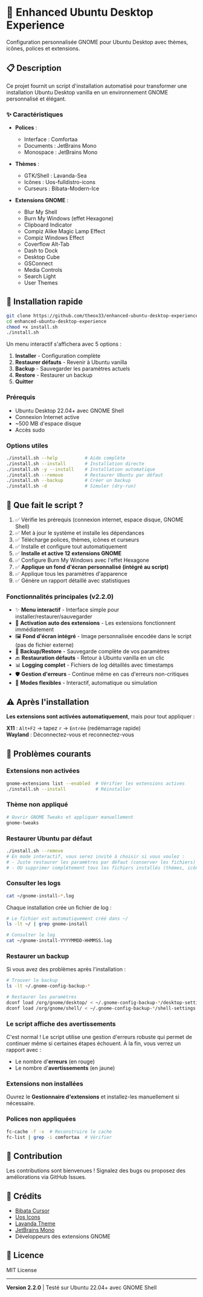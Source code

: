 # 🎨 Enhanced Ubuntu Desktop Experience

Configuration personnalisée GNOME pour Ubuntu Desktop avec thèmes, icônes, polices et extensions.

## 📋 Description

Ce projet fournit un script d'installation automatisé pour transformer une installation Ubuntu Desktop vanilla en un environnement GNOME personnalisé et élégant.

### ✨ Caractéristiques

- **Polices** :
  - Interface : Comfortaa
  - Documents : JetBrains Mono
  - Monospace : JetBrains Mono

- **Thèmes** :
  - GTK/Shell : Lavanda-Sea
  - Icônes : Uos-fulldistro-icons
  - Curseurs : Bibata-Modern-Ice

- **Extensions GNOME** :
  - Blur My Shell
  - Burn My Windows (effet Hexagone)
  - Clipboard Indicator
  - Compiz Alike Magic Lamp Effect
  - Compiz Windows Effect
  - Coverflow Alt-Tab
  - Dash to Dock
  - Desktop Cube
  - GSConnect
  - Media Controls
  - Search Light
  - User Themes

## 🚀 Installation rapide

```bash
git clone https://github.com/theox33/enhanced-ubuntu-desktop-experience.git
cd enhanced-ubuntu-desktop-experience
chmod +x install.sh
./install.sh
```

Un menu interactif s'affichera avec 5 options :
1. **Installer** - Configuration complète
2. **Restaurer défauts** - Revenir à Ubuntu vanilla
3. **Backup** - Sauvegarder les paramètres actuels
4. **Restore** - Restaurer un backup
5. **Quitter**

### Prérequis

- Ubuntu Desktop 22.04+ avec GNOME Shell
- Connexion Internet active
- ~500 MB d'espace disque
- Accès sudo

### Options utiles

```bash
./install.sh --help          # Aide complète
./install.sh --install       # Installation directe
./install.sh -y --install    # Installation automatique
./install.sh --remove        # Restaurer Ubuntu par défaut
./install.sh --backup        # Créer un backup
./install.sh -d              # Simuler (dry-run)
```

## 📝 Que fait le script ?

1. ✅ Vérifie les prérequis (connexion internet, espace disque, GNOME Shell)
2. ✅ Met à jour le système et installe les dépendances
3. ✅ Télécharge polices, thèmes, icônes et curseurs
4. ✅ Installe et configure tout automatiquement
5. ✅ **Installe et active 12 extensions GNOME**
6. ✅ Configure Burn My Windows avec l'effet Hexagone
7. ✅ **Applique un fond d'écran personnalisé (intégré au script)**
8. ✅ Applique tous les paramètres d'apparence
9. ✅ Génère un rapport détaillé avec statistiques

### Fonctionnalités principales (v2.2.0)

- ✨ **Menu interactif** - Interface simple pour installer/restaurer/sauvegarder
- 🔄 **Activation auto des extensions** - Les extensions fonctionnent immédiatement
- 🖼️ **Fond d'écran intégré** - Image personnalisée encodée dans le script (pas de fichier externe)
- 💾 **Backup/Restore** - Sauvegarde complète de vos paramètres
- 🔙 **Restauration défauts** - Retour à Ubuntu vanilla en un clic
- 📊 **Logging complet** - Fichiers de log détaillés avec timestamps
- 🛡️ **Gestion d'erreurs** - Continue même en cas d'erreurs non-critiques
- 🎯 **Modes flexibles** - Interactif, automatique ou simulation

## ⚠️ Après l'installation

**Les extensions sont activées automatiquement**, mais pour tout appliquer :

**X11** : `Alt+F2` → tapez `r` → `Entrée` (redémarrage rapide)  
**Wayland** : Déconnectez-vous et reconnectez-vous

## 🐛 Problèmes courants

### Extensions non activées
```bash
gnome-extensions list --enabled  # Vérifier les extensions actives
./install.sh --install           # Réinstaller
```

### Thème non appliqué
```bash
# Ouvrir GNOME Tweaks et appliquer manuellement
gnome-tweaks
```

### Restaurer Ubuntu par défaut
```bash
./install.sh --remove
# En mode interactif, vous serez invité à choisir si vous voulez :
# - Juste restaurer les paramètres par défaut (conserver les fichiers)
# - OU supprimer complètement tous les fichiers installés (thèmes, icônes, polices, extensions)
```

### Consulter les logs
```bash
cat ~/gnome-install-*.log
```

Chaque installation crée un fichier de log :

```bash
# Le fichier est automatiquement créé dans ~/
ls -lt ~/ | grep gnome-install

# Consulter le log
cat ~/gnome-install-YYYYMMDD-HHMMSS.log
```

### Restaurer un backup

Si vous avez des problèmes après l'installation :

```bash
# Trouver le backup
ls -lt ~/.gnome-config-backup-*

# Restaurer les paramètres
dconf load /org/gnome/desktop/ < ~/.gnome-config-backup-*/desktop-settings.dconf
dconf load /org/gnome/shell/ < ~/.gnome-config-backup-*/shell-settings.dconf
```

### Le script affiche des avertissements

C'est normal ! Le script utilise une gestion d'erreurs robuste qui permet de continuer même si certaines étapes échouent. À la fin, vous verrez un rapport avec :
- Le nombre d'**erreurs** (en rouge)
- Le nombre d'**avertissements** (en jaune)


### Extensions non installées

Ouvrez le **Gestionnaire d'extensions** et installez-les manuellement si nécessaire.

### Polices non appliquées

```bash
fc-cache -f -v  # Reconstruire le cache
fc-list | grep -i comfortaa  # Vérifier
```

## 🤝 Contribution

Les contributions sont bienvenues ! Signalez des bugs ou proposez des améliorations via GitHub Issues.

## 🙏 Crédits

- [Bibata Cursor](https://github.com/ful1e5/Bibata_Cursor)
- [Uos Icons](https://github.com/zayronxio/Uos-fulldistro-icons)
- [Lavanda Theme](https://github.com/vinceliuice/Lavanda-gtk-theme)
- [JetBrains Mono](https://www.jetbrains.com/lp/mono/)
- Développeurs des extensions GNOME

## 📄 Licence

MIT License

---

**Version 2.2.0** | Testé sur Ubuntu 22.04+ avec GNOME Shell
